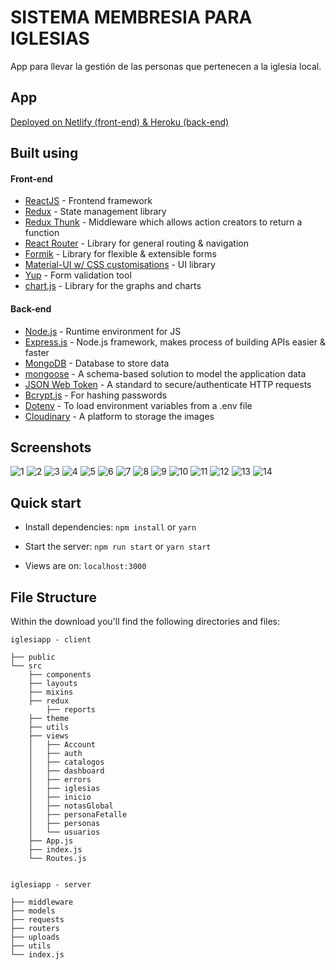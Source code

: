 # SISTEMA MEMBRESIA PARA IGLESIAS
App para llevar la gestión de las personas que pertenecen a la iglesia local.

## App

[Deployed on Netlify (front-end) & Heroku (back-end)](https://iglesiapp.com)

## Built using

#### Front-end

- [ReactJS](https://reactjs.org/) - Frontend framework
- [Redux](https://redux.js.org/) - State management library
- [Redux Thunk](https://github.com/reduxjs/redux-thunk) - Middleware which allows action creators to return a function
- [React Router](https://reactrouter.com/) - Library for general routing & navigation
- [Formik](https://formik.org) - Library for flexible & extensible forms
- [Material-UI w/ CSS customisations](https://material-ui.com/) - UI library
- [Yup](https://github.com/jquense/yup) - Form validation tool
- [chart.js](https://www.chartjs.org) - Library for the graphs and charts

#### Back-end

- [Node.js](https://nodejs.org/en/) - Runtime environment for JS
- [Express.js](https://expressjs.com/) - Node.js framework, makes process of building APIs easier & faster
- [MongoDB](https://www.mongodb.com) - Database to store data
- [mongoose](https://mongoosejs.com) - A schema-based solution to model the application data
- [JSON Web Token](https://jwt.io/) - A standard to secure/authenticate HTTP requests
- [Bcrypt.js](https://www.npmjs.com/package/bcryptjs) - For hashing passwords
- [Dotenv](https://www.npmjs.com/package/dotenv) - To load environment variables from a .env file
- [Cloudinary](https://cloudinary.com) - A platform to storage the images

## Screenshots
![1](https://user-images.githubusercontent.com/49075496/124005041-7e72c900-d98d-11eb-9b57-ae502f410a3d.png)
![2](https://user-images.githubusercontent.com/49075496/124005206-a8c48680-d98d-11eb-9388-d56800d9d117.png)
![3](https://user-images.githubusercontent.com/49075496/124005212-a9f5b380-d98d-11eb-8829-4ef33400fb64.png)
![4](https://user-images.githubusercontent.com/49075496/124005214-aa8e4a00-d98d-11eb-8e41-75a1a29798c4.png)
![5](https://user-images.githubusercontent.com/49075496/124005220-ab26e080-d98d-11eb-8d52-2d83938cbeae.png)
![6](https://user-images.githubusercontent.com/49075496/124005222-abbf7700-d98d-11eb-9054-98668a4e2fa8.png)
![7](https://user-images.githubusercontent.com/49075496/124005223-abbf7700-d98d-11eb-906a-7139c181c4c5.png)
![8](https://user-images.githubusercontent.com/49075496/124005227-ac580d80-d98d-11eb-86c9-d68c178e4bd1.png)
![9](https://user-images.githubusercontent.com/49075496/124005228-acf0a400-d98d-11eb-9acf-276b63bcb9b3.png)
![10](https://user-images.githubusercontent.com/49075496/124005230-ad893a80-d98d-11eb-82f6-b6b591c96e05.png)
![11](https://user-images.githubusercontent.com/49075496/124005231-ad893a80-d98d-11eb-8c35-dc8a00d4335b.png)
![12](https://user-images.githubusercontent.com/49075496/124005233-ae21d100-d98d-11eb-8b99-27a2f1e75bfc.png)
![13](https://user-images.githubusercontent.com/49075496/124005237-ae21d100-d98d-11eb-8913-14158afbf3c2.png)
![14](https://user-images.githubusercontent.com/49075496/124005238-aeba6780-d98d-11eb-8ca3-9ab91e86dfc6.png)

## Quick start

- Install dependencies: `npm install` or `yarn`

- Start the server: `npm run start` or `yarn start`

- Views are on: `localhost:3000`


## File Structure

Within the download you'll find the following directories and files:

```
iglesiapp - client

├── public
└── src
	├── components
	├── layouts
	├── mixins
	├── redux
        ├── reports
	├── theme
	├── utils
	├── views
	│	├── Account
	│	├── auth
	│	├── catalogos
	│	├── dashboard
	│	├── errors
	│	├── iglesias
	│	├── inicio
	│	├── notasGlobal
	│	├── personaFetalle
	│	├── personas
	│	└── usuarios
	├── App.js
	├── index.js
	└── Routes.js
	

iglesiapp - server

├── middleware
├── models
├── requests
├── routers
├── uploads
├── utils
└── index.js
```
